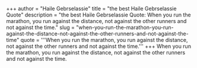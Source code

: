 +++
author = "Haile Gebrselassie"
title = "the best Haile Gebrselassie Quote"
description = "the best Haile Gebrselassie Quote: When you run the marathon, you run against the distance, not against the other runners and not against the time."
slug = "when-you-run-the-marathon-you-run-against-the-distance-not-against-the-other-runners-and-not-against-the-time"
quote = '''When you run the marathon, you run against the distance, not against the other runners and not against the time.'''
+++
When you run the marathon, you run against the distance, not against the other runners and not against the time.
